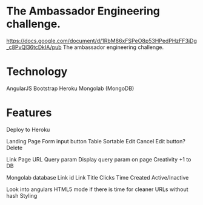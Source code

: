 The Ambassador Engineering challenge.
=====================================

https://docs.google.com/document/d/1RbM86xFSPeO8p53HPedPHzFF3jDg_c8PvQl36tcDkIA/pub  The ambassador engineering challenge.

Technology
=====================================
AngularJS
Bootstrap
Heroku
Mongolab (MongoDB)

Features
=====================================
Deploy to Heroku

Landing Page
    Form
        input
        button
    Table
        Sortable
        Edit
            Cancel Edit button?
        Delete
       
Link Page
    URL Query param 
    Display query param on page
    Creativity 
    +1 to DB

Mongolab database
    Link id
    Link Title
    Clicks
    Time Created
    Active/Inactive

Look into angulars HTML5 mode if there is time for cleaner URLs without hash
Styling
